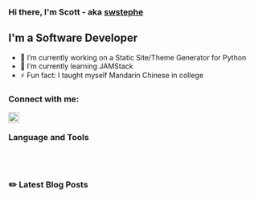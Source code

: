 ### Hi there, I'm Scott - aka [swstephe][website]

## I'm a Software Developer
- 🔭 I’m currently working on a Static Site/Theme Generator for Python
- 🌱 I’m currently learning JAMStack
- ⚡ Fun fact: I taught myself Mandarin Chinese in college

### Connect with me:
[<img align="left" alt="swstephe | LinkedIn" width="22px" src="https://cdn.jsdelivr.net/npm/simple-icons@v3/icons/linkedin.svg" />][linkedin]

<br/>

### Language and Tools

<br />
<br />

### :pencil2: Latest Blog Posts
<!-- BLOG-POST-LIST:START -->
<!-- BLOG-POST-LIST:END -->

[website]: https://swstephe.github.io/
[linkedin]: http://linkedin.com/in/swstephe

